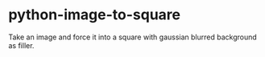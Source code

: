 # python-image-to-square
Take an image and force it into a square with gaussian blurred background as filler.
